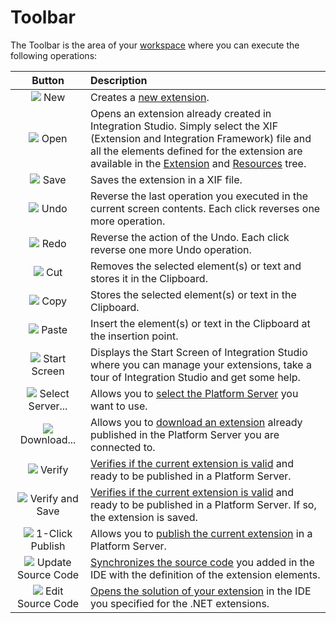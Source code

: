 # Toolbar

The Toolbar is the area of your [workspace](https://github.com/danielmarquespt/docs-product/tree/e7ea3f444d5129dab245c69ab72ae091554bc4fb/src/ref/integration-studio/workspace.md%3E) where you can execute the following operations:

| Button | Description |
| :---: | :--- |
| ![](../../../.gitbook/assets/file-new.gif) New | Creates a [new extension](https://github.com/danielmarquespt/docs-product/tree/e7ea3f444d5129dab245c69ab72ae091554bc4fb/src/extensibility-and-integration/integration-studio/extension-life-cycle/extension-create.md%3E). |
| ![](../../../.gitbook/assets/file-open%20%281%29.gif) Open | Opens an extension already created in Integration Studio. Simply select the XIF \(Extension and Integration Framework\) file and all the elements defined for the extension are available in the [Extension](https://github.com/danielmarquespt/docs-product/tree/e7ea3f444d5129dab245c69ab72ae091554bc4fb/src/ref/integration-studio/multi-tree-navigator.md%3E) and [Resources](https://github.com/danielmarquespt/docs-product/tree/e7ea3f444d5129dab245c69ab72ae091554bc4fb/src/ref/integration-studio/resources-tree.md%3E) tree. |
| ![](../../../.gitbook/assets/file-save.gif) Save | Saves the extension in a XIF file. |
| ![](../../../.gitbook/assets/file-undo%20%281%29.gif) Undo | Reverse the last operation you executed in the current screen contents. Each click reverses one more operation. |
| ![](../../../.gitbook/assets/file-redo%20%281%29.gif) Redo | Reverse the action of the Undo. Each click reverse one more Undo operation. |
| ![](../../../.gitbook/assets/file-cut.gif) Cut | Removes the selected element\(s\) or text and stores it in the Clipboard. |
| ![](../../../.gitbook/assets/file-copy.gif) Copy | Stores the selected element\(s\) or text in the Clipboard. |
| ![](../../../.gitbook/assets/file-paste.gif) Paste | Insert the element\(s\) or text in the Clipboard at the insertion point. |
| ![](../../../.gitbook/assets/home%20%281%29.gif) Start Screen | Displays the Start Screen of Integration Studio where you can manage your extensions, take a tour of Integration Studio and get some help. |
| ![](../../../.gitbook/assets/connect-server.gif) Select Server... | Allows you to [select the Platform Server](https://github.com/danielmarquespt/docs-product/tree/e7ea3f444d5129dab245c69ab72ae091554bc4fb/src/ref/integration-studio/menu/file/server-select-window.md%3E) you want to use. |
| ![](../../../.gitbook/assets/download-icon.gif) Download... | Allows you to [download an extension](https://github.com/danielmarquespt/docs-product/tree/e7ea3f444d5129dab245c69ab72ae091554bc4fb/src/extensibility-and-integration/integration-studio/managing-extensions/extension-download.md%3E) already published in the Platform Server you are connected to. |
| ![](../../../.gitbook/assets/validate%20%283%29.gif) Verify | [Verifies if the current extension is valid](https://github.com/danielmarquespt/docs-product/tree/e7ea3f444d5129dab245c69ab72ae091554bc4fb/src/extensibility-and-integration/integration-studio/extension-life-cycle/extension-verify.md%3E) and ready to be published in a Platform Server. |
| ![](../../../.gitbook/assets/verify-save-icon.gif) Verify and Save | [Verifies if the current extension is valid](https://github.com/danielmarquespt/docs-product/tree/e7ea3f444d5129dab245c69ab72ae091554bc4fb/src/extensibility-and-integration/integration-studio/extension-life-cycle/extension-verify.md%3E) and ready to be published in a Platform Server. If so, the extension is saved. |
| ![](../../../.gitbook/assets/1-click-publish-icon%20%282%29.gif) 1-Click Publish | Allows you to [publish the current extension](https://github.com/danielmarquespt/docs-product/tree/e7ea3f444d5129dab245c69ab72ae091554bc4fb/src/extensibility-and-integration/integration-studio/extension-life-cycle/extension-1-cp.md%3E) in a Platform Server. |
| ![](../../../.gitbook/assets/update-source-code%20%281%29.gif) Update Source Code | [Synchronizes the source code](https://github.com/danielmarquespt/docs-product/tree/e7ea3f444d5129dab245c69ab72ae091554bc4fb/src/extensibility-and-integration/integration-studio/extension-life-cycle/extension-update-source-code.md%3E) you added in the IDE with the definition of the extension elements. |
| ![](../../../.gitbook/assets/launch-ide-net.gif) Edit Source Code | [Opens the solution of your extension](https://github.com/danielmarquespt/docs-product/tree/e7ea3f444d5129dab245c69ab72ae091554bc4fb/src/extensibility-and-integration/integration-studio/extension-life-cycle/extension-code-edit.md%3E) in the IDE you specified for the .NET extensions. |


